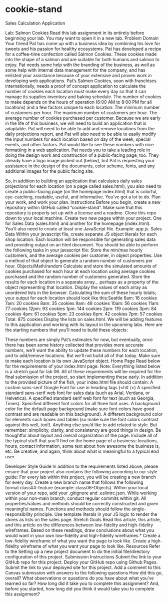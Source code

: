 # cookie-stand
Sales Calculation Application


Lab: Salmon Cookies
Read this lab assignment in its entirety before beginning your lab. You may want to open it in a new tab.
Problem Domain
Your friend Pat has come up with a business idea by combining his love for sweets and his passion for healthy ecosystems. Pat has developed a recipe for a coffee-time confection called Salmon Cookies. These cookies made into the shape of a salmon and are suitable for both humans and salmon to enjoy.
Pat needs some help with the branding of the business, as well as some help with internal data management for the company, and has enlisted your assistance because of your extensive and proven work in developing web applications.
Pat’s Salmon Cookies, soon with franchises internationally, needs a proof of concept application to calculate the number of cookies each location must make every day so that it can manage its supplies inventory and baking schedule. The number of cookies to make depends on the hours of operation (6:00 AM to 8:00 PM for all locations) and a few factors unique to each location:
The minimum number of customers per hour.
The maximum number of customers per hour.
The average number of cookies purchased per customer.
Because we are early in the life of this business, we will need to build an application that is adaptable. Pat will need to be able to add and remove locations from the daily projections report, and Pat will also need to be able to easily modify the input numbers for each location based on day of the week, special events, and other factors. Pat would like to see these numbers with nice formatting in a web application.
Pat needs you to take a leading role in doing the design work and construction of a public-facing page, too. They already have a logo image picked out (below), but Pat is requesting your assistance in the design of the documents, color scheme, fonts, and any additional images for the public facing site.

So, in addition to building an application that calculates daily sales projections for each location (on a page called sales.html), you also need to create a public-facing page (on the homepage index.html) that is colorful, eye-catching, readable, useful, and informative.
You’ve got a lot to do. Plan your work, and work your plan.
Instructions
Before you begin, create a new repository within GitHub called “cookie-stand”. Make sure that this repository is properly set up with a license and a readme. Clone this repo down to your local machine.
Create two new pages within your project. One for Sales Data (sales.html) and another for the homepage (index.html). You’ll also need to create at least one JavaScript file. Example: app.js.
Sales Data
Within your javascript file, create separate JS object literals for each shop location. Each location will be responsible for generating sales data and providing output on an html document. You should be able to perform the following tasks in your javascript file:
Store the min/max hourly customers, and the average cookies per customer, in object properties.
Use a method of that object to generate a random number of customers per hour. Objects/Math/random
Calculate and store the simulated amounts of cookies purchased for each hour at each location using average cookies purchased and the random number of customers generated.
Store the results for each location in a separate array… perhaps as a property of the object representing that location.
Display the values of each array as unordered lists in the browser.
Calculating the sum of these hourly totals; your output for each location should look like this:Seattle
6am: 16 cookies
7am: 20 cookies
8am: 35 cookies
9am: 48 cookies
10am: 56 cookies
11am: 77 cookies
12pm: 93 cookies
1pm: 144 cookies
2pm: 119 cookies
3pm: 84 cookies
4pm: 61 cookies
5pm: 23 cookies
6pm: 42 cookies
7pm: 57 cookies
Total: 875 cookies
Display the lists on sales.html. We will be adding features to this application and working with its layout in the upcoming labs.
Here are the starting numbers that you’ll need to build these objects:

These numbers are simply Pat’s estimates for now, but eventually, once there has been some history collected that provides more accurate numbers, we’ll want the ability to update these numbers for each location, and to add/remove locations. But we’ll not build all of that today. Make sure to make each location is its own JavaScript object.
Home Page
Read below for the requirements of your index.html page.
Note: Everything listed below is a stretch goal for lab 06. All of these requirements will be required for the final submission of the project, so start implementing these early.
In addition to the provided picture of the fish, your index.html file should contain:
A custom sans-serif Google Font for use in heading tags (<h# />)
A specified standard sans-serif web font for sales data (such as Arial, Verdana, or Helvetica).
A specified standard serif web font for text (such as Georgia, Times).
Specified different font colors for all three font uses.
A background color for the default page background (make sure font colors have good contrast and are readable on this background).
A different background color for elements such boxes and tables (so make sure the font colors contrast against this well, too!).
Anything else you’d like to add related to style. But remember: simplicity, clarity, and consistency are good things in design.
Be thoughtful about layout and overall organization of the page.
Include all of the typical stuff that you’ll find on the home page of a business: locations, hours, contact information, some text about how awesome the business is, etc. Be creative, and again, think about what is meaningful to a typical end user.

Developer Style Guide
In addition to the requirements listed above, please ensure that your project also contains the following according to our style guide:
For every lab within this project, you will be creating a new branch for every day. Create a new branch name that follows the following format class##-feature (example: class06-Objects).
Within your local version of your repo, add your .gitignore and .eslintrc.json.
While working within your non-main branch, conduct regular commits within git.
All properties/values and methods should be correctly constructed and given meaningful names.
Functions and methods should follow the single-responsibility principle.
Use template literals in your JS logic to render the stores as lists on the sales page.
Stretch Goals
Read this article, this article, and this article on the differences between low-fidelity and high-fidelity wireframes. Based on these readings, draw conclusions about what you would want in your own low-fidelity and high-fidelity wireframes.*
Create a low-fidelity wireframe of what you want the page to look like.
Create a high-fidelity wireframe of what you want your page to look like.
Resources
Refer to the Setting up a new project document to do the initial file/directory configuration of this project.
Submission Instructions
Submit the link to your GitHub repo for this project.
Deploy your GitHub repo using Github Pages. Submit the link to your deployed site for this project.
Add a comment to this Canvas submission with answers to the following questions
How did this go, overall?
What observations or questions do you have about what you’ve learned so far?
How long did it take you to complete this assignment? And, before you started, how long did you think it would take you to complete this assignment?

